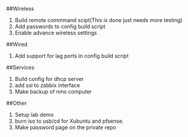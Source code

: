 ##Wireless
1. Build remote commmand scipt(This is done just needs more testing)
2. Add passwords to config build script
3. Enable advance wireless settings


##Wired
1. Add support for lag ports in config build script

##Services
1. Build config for dhcp server
2. add ssl to zabbix interface
3. Make backup of nms computer

##Other
1. Setup lab demo
2. burn iso to usb/cd for Xubuntu and pfsense.
3. Make password page on the private repo
